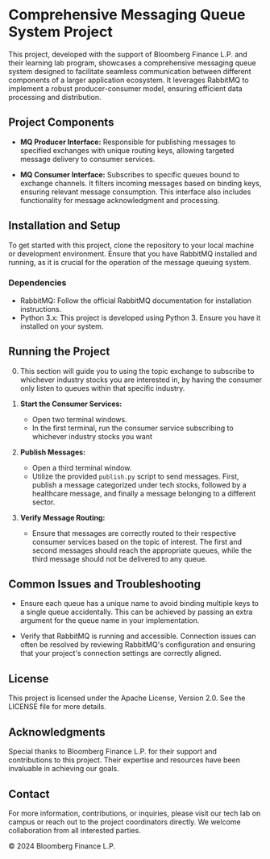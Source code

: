 # Comprehensive Messaging Queue System Project

This project, developed with the support of Bloomberg Finance L.P. and their learning lab program, showcases a comprehensive messaging queue system designed to facilitate seamless communication between different components of a larger application ecosystem. It leverages RabbitMQ to implement a robust producer-consumer model, ensuring efficient data processing and distribution.

## Project Components

- **MQ Producer Interface:** Responsible for publishing messages to specified exchanges with unique routing keys, allowing targeted message delivery to consumer services.

- **MQ Consumer Interface:** Subscribes to specific queues bound to exchange channels. It filters incoming messages based on binding keys, ensuring relevant message consumption. This interface also includes functionality for message acknowledgment and processing.

## Installation and Setup

To get started with this project, clone the repository to your local machine or development environment. Ensure that you have RabbitMQ installed and running, as it is crucial for the operation of the message queuing system.

### Dependencies

- RabbitMQ: Follow the official RabbitMQ documentation for installation instructions.
- Python 3.x: This project is developed using Python 3. Ensure you have it installed on your system.

## Running the Project
0.  This section will guide you to using the topic exchange to subscribe to whichever industry stocks you are interested in, by having the consumer only listen to queues within that specific industry. 

1. **Start the Consumer Services:**
   - Open two terminal windows.
   - In the first terminal, run the consumer service subscribing to whichever industry stocks you want

2. **Publish Messages:**
   - Open a third terminal window.
   - Utilize the provided `publish.py` script to send messages. First, publish a message categorized under tech stocks, followed by a healthcare message, and finally a message belonging to a different sector.

3. **Verify Message Routing:**
   - Ensure that messages are correctly routed to their respective consumer services based on the topic of interest. The first and second messages should reach the appropriate queues, while the third message should not be delivered to any queue.

## Common Issues and Troubleshooting

- Ensure each queue has a unique name to avoid binding multiple keys to a single queue accidentally. This can be achieved by passing an extra argument for the queue name in your implementation.

- Verify that RabbitMQ is running and accessible. Connection issues can often be resolved by reviewing RabbitMQ's configuration and ensuring that your project's connection settings are correctly aligned.

## License

This project is licensed under the Apache License, Version 2.0. See the LICENSE file for more details.

## Acknowledgments

Special thanks to Bloomberg Finance L.P. for their support and contributions to this project. Their expertise and resources have been invaluable in achieving our goals.

## Contact

For more information, contributions, or inquiries, please visit our tech lab on campus or reach out to the project coordinators directly. We welcome collaboration from all interested parties.

© 2024 Bloomberg Finance L.P.
